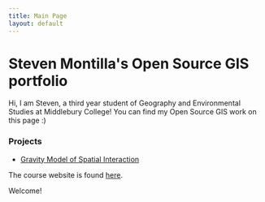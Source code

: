 ```yaml
---
title: Main Page
layout: default
---
```


# Steven Montilla's Open Source GIS portfolio
Hi, I am Steven, a third year student of Geography and Environmental Studies at Middlebury College! 
You can find my Open Source GIS work on this page :)

### Projects
- [Gravity Model of Spatial Interaction](gravity/gravity.md)




The course website is found [here](https://gis4dev.github.io).

Welcome!
